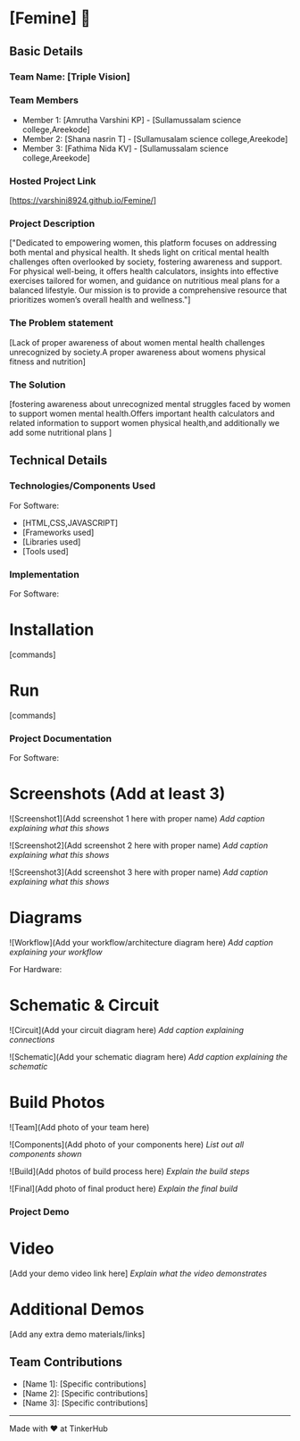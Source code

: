 # [Femine] 🎯


## Basic Details
### Team Name: [Triple Vision]


### Team Members
- Member 1: [Amrutha Varshini KP] - [Sullamussalam science college,Areekode]
- Member 2: [Shana nasrin T] - [Sullamusalam science college,Areekode]
- Member 3: [Fathima Nida KV] - [Sullamussalam science college,Areekode]

### Hosted Project Link
[https://varshini8924.github.io/Femine/]

### Project Description
["Dedicated to empowering women, this platform focuses on addressing both mental and physical health. It sheds light on critical mental health challenges often overlooked by society, fostering awareness and support. For physical well-being, it offers health calculators, insights into effective exercises tailored for women, and guidance on nutritious meal plans for a balanced lifestyle. Our mission is to provide a comprehensive resource that prioritizes women’s overall health and wellness."]

### The Problem statement
[Lack of proper awareness of about women mental health challenges unrecognized by society.A proper awareness about womens physical fitness and nutrition]

### The Solution
[fostering awareness about unrecognized mental struggles faced by women to support women mental health.Offers important health calculators and related information to support women physical health,and additionally we add some nutritional plans  ]

## Technical Details
### Technologies/Components Used
For Software:
- [HTML,CSS,JAVASCRIPT]
- [Frameworks used]
- [Libraries used]
- [Tools used]

### Implementation
For Software:
# Installation
[commands]

# Run
[commands]

### Project Documentation
For Software:

# Screenshots (Add at least 3)
![Screenshot1](Add screenshot 1 here with proper name)
*Add caption explaining what this shows*

![Screenshot2](Add screenshot 2 here with proper name)
*Add caption explaining what this shows*

![Screenshot3](Add screenshot 3 here with proper name)
*Add caption explaining what this shows*

# Diagrams
![Workflow](Add your workflow/architecture diagram here)
*Add caption explaining your workflow*

For Hardware:

# Schematic & Circuit
![Circuit](Add your circuit diagram here)
*Add caption explaining connections*

![Schematic](Add your schematic diagram here)
*Add caption explaining the schematic*

# Build Photos
![Team](Add photo of your team here)


![Components](Add photo of your components here)
*List out all components shown*

![Build](Add photos of build process here)
*Explain the build steps*

![Final](Add photo of final product here)
*Explain the final build*

### Project Demo
# Video
[Add your demo video link here]
*Explain what the video demonstrates*

# Additional Demos
[Add any extra demo materials/links]

## Team Contributions
- [Name 1]: [Specific contributions]
- [Name 2]: [Specific contributions]
- [Name 3]: [Specific contributions]

---
Made with ❤️ at TinkerHub
